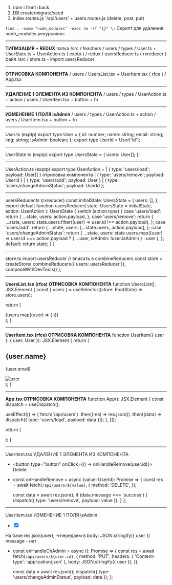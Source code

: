 1. npm i front+back
2. DB create/migrate/seed
3. index.routes.js '/api/users' + users.routes.js (delete, post, put)

`find . -name "node_modules" -exec rm -rf "{}" \;` Скрипт для удаления node_modules рекурсивно:

--------------------
__ТИПИЗАЦИЯ + REDUX__
папка /src / feachers
	/ users
		/ types / User.ts + UserState.ts + UserAction.ts ( exptp )
		/ redux / usersReducer.ts  ( rxreducer )
файл /src / store.ts - import usersReducer

--------------------
__ОТРИСОВКА КОМПОНЕНТА__
	/ users / UsersList.tsx + UserItem.tsx ( rfce )
/ App.tsx

-----------------
__УДАЛЕНИЕ 1 ЭЛЕМЕНТА ИЗ КОМПОНЕНТА__
	/ users / types / UserAction.ts   + action
	/ users / UserItem.tsx   + button + fn

-----------------
__ИЗМЕНЕНИЕ 1 ПОЛЯ isAdmin__
	/ users / types / UserAction.ts   + action
	/ users / UserItem.tsx   + button + fn



---------------
User.ts	 (exptp)
export type User = {
    id: number;
    name: string;
    email: string;
    img: string;
    isAdmin: boolean;
  };
 export type UserId = User['id'];

----------------
UserState.ts  (exptp)
export type UsersState = {
  users: User[];
};

---------------
UserAction.ts  (exptp)
export type UserAction =
  | { type: 'users/load'; payload: User[] } отрисовка компонента
  | { type: 'users/remove'; payload: UserId }
  | { type: 'users/add'; payload: User }
  | { type: 'users/changeAdminStatus'; payload: UserId };

---------------
usersReducer.ts  (rxreducer)
const initialState: UsersState = {
  users: [],
};
export default function usersReducer(
  state: UsersState = initialState,
  action: UserAction
): UsersState {
  switch (action.type) {
    case 'users/load':
      return {
        ...state,
        users: action.payload,
      };
    case 'users/remove':
      return {
        ...state,
        users: state.users.filter((user) => user.id !== action.payload),
      };
    case 'users/add':
      return {
        ...state,
        users: [...state.users, action.payload],
      };
    case 'users/changeAdminStatus':
      return {
        ...state,
        users: state.users.map((user) =>
          user.id === action.payload
            ? { ...user, isAdmin: !user.isAdmin }
            : user
        ),
      };
    default:
      return state;
  }
}

---------------
store.ts
import usersReducer
// вписать в combineReducers
const store = createStore(
  combineReducers({ users: usersReducer }),
  composeWithDevTools()
);

---------------
__UsersList.tsx (rfce) ОТРИСОВКА КОМПОНЕНТА__
function UsersList(): JSX.Element {
  const { users } = useSelector((store: RootState) => store.users);

  return (
    <div>
      {users.map((user) => (
        <UserItem key={user.id} user={user} />
      ))}
    </div>
  );
}

---------------
__UserItem.tsx (rfce) ОТРИСОВКА КОМПОНЕНТА__
function UserItem({ user }: { user: User }): JSX.Element {
  return (
    <div>
      <h2>{user.name}</h2>
      <p>{user.email}</p>
      <img src={user.img} alt="user" />
    </div>
  );
}

---------------
__App.tsx ОТРИСОВКА КОМПОНЕНТА__
function App(): JSX.Element {
  const dispatch = useDispatch();

  useEffect(() => {
    fetch('/api/users')
      .then((res) => res.json())
      .then((data) => dispatch({ type: 'users/load', payload: data }));
  }, []);

  return (
    <div className="App">
      <UsersList />
    </div>
  );
}

---------------
UserItem.tsx  УДАЛЕНИЕ 1 ЭЛЕМЕНТА ИЗ КОМПОНЕНТА

 +    <button type="button" onClick={() => onHandleRemove(user.id)}>
        Delete
      </button>

 +  const onHandleRemove = async (value: UserId): Promise<void> => {
      const res = await fetch(`/api/users/${value}`, {
        method: 'DELETE',
      });

      const data = await res.json();
      if (data.message === 'success') {
        dispatch({ type: 'users/remove', payload: value });
      }
    };

---------------
UserItem.tsx  ИЗМЕНЕНИЕ 1 ПОЛЯ isAdmin
 +    <input
        type="checkbox"
        checked={user.isAdmin}
        onChange={onHandleChAdmin}
      />
    </div>

На бэке   res.json(user);	->передаем в	body: JSON.stringify({ user })
message - нет
 +  const onHandleChAdmin = async (): Promise<void> => {
      const res = await fetch(`/api/users/${user.id}`, {
        method: 'PUT',
        headers: { 'Content-type': 'application/json' },
        body: JSON.stringify({ user }),
      });

      const data = await res.json();
      dispatch({ type: 'users/changeAdminStatus', payload: data });
    };
